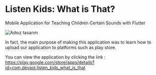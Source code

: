 # Listen Kids: What is That?
Mobile Application for Teaching Children Certain Sounds with Flutter

![Adsız tasarım](https://github.com/ErenBal1/Listen-Kids-What-is-That/assets/128086424/2a94a074-b399-4972-8a98-43450b55dfde)

In fact, the main purpose of making this application was to learn how to upload our application to platforms such as play store.

You can view the application by clicking the link : https://play.google.com/store/apps/details?id=com.devast.listen_kids_what_is_that

